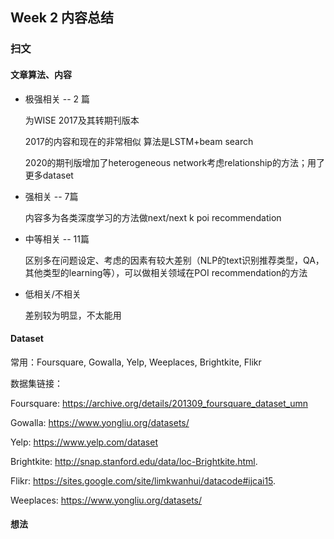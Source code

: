 ## Week 2 内容总结

### 扫文

#### 文章算法、内容

- 极强相关 -- 2 篇

  为WISE 2017及其转期刊版本

  2017的内容和现在的非常相似 算法是LSTM+beam search

  2020的期刊版增加了heterogeneous network考虑relationship的方法；用了更多dataset

- 强相关 -- 7篇

  内容多为各类深度学习的方法做next/next k poi recommendation

- 中等相关 -- 11篇

  区别多在问题设定、考虑的因素有较大差别（NLP的text识别推荐类型，QA，其他类型的learning等），可以做相关领域在POI recommendation的方法

- 低相关/不相关 

  差别较为明显，不太能用

#### Dataset

常用：Foursquare, Gowalla, Yelp, Weeplaces, Brightkite, Flikr

数据集链接：

Foursquare: https://archive.org/details/201309_foursquare_dataset_umn

Gowalla: https://www.yongliu.org/datasets/

Yelp: https://www.yelp.com/dataset

Brightkite: http://snap.stanford.edu/data/loc-Brightkite.html.

Flikr: https://sites.google.com/site/limkwanhui/datacode#ijcai15.

Weeplaces: https://www.yongliu.org/datasets/

#### 想法

